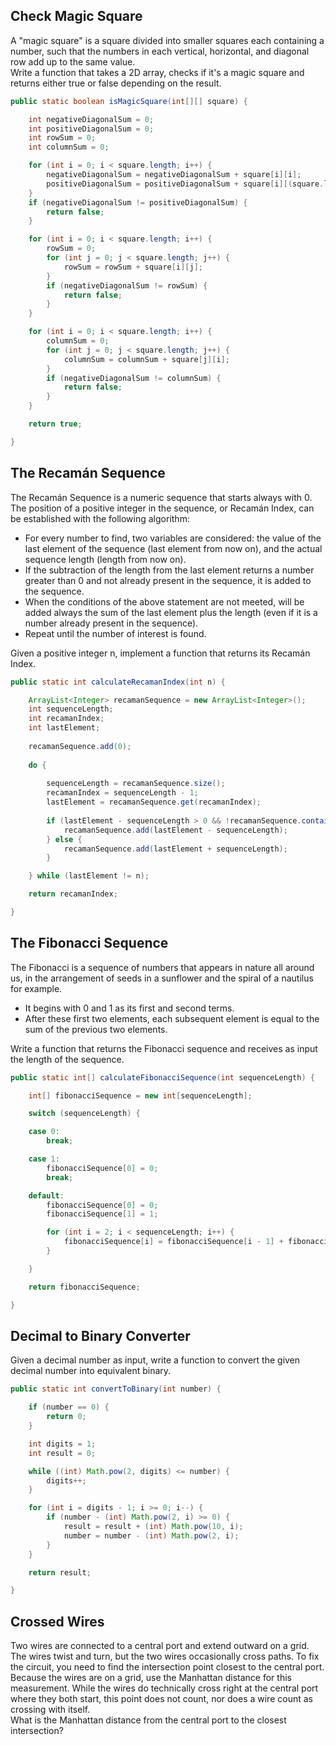 ## Check Magic Square

A "magic square" is a square divided into smaller squares each containing a number, such that the numbers in each vertical, horizontal, and diagonal row add up to the same value.  
Write a function that takes a 2D array, checks if it's a magic square and returns either true or false depending on the result.

```java
public static boolean isMagicSquare(int[][] square) {

	int negativeDiagonalSum = 0;
	int positiveDiagonalSum = 0;
	int rowSum = 0;
	int columnSum = 0;

	for (int i = 0; i < square.length; i++) {
		negativeDiagonalSum = negativeDiagonalSum + square[i][i];
		positiveDiagonalSum = positiveDiagonalSum + square[i][(square.length - 1) - i];
	}
	if (negativeDiagonalSum != positiveDiagonalSum) {
		return false;
	}

	for (int i = 0; i < square.length; i++) {
		rowSum = 0;
		for (int j = 0; j < square.length; j++) {
			rowSum = rowSum + square[i][j];
		}
		if (negativeDiagonalSum != rowSum) {
			return false;
		}
	}

	for (int i = 0; i < square.length; i++) {
		columnSum = 0;
		for (int j = 0; j < square.length; j++) {
			columnSum = columnSum + square[j][i];
		}
		if (negativeDiagonalSum != columnSum) {
			return false;
		}
	}

	return true;

}
```

## The Recamán Sequence

The Recamán Sequence is a numeric sequence that starts always with 0. The position of a positive integer in the sequence, or Recamán Index, can be established with the following algorithm:

* For every number to find, two variables are considered: the value of the last element of the sequence (last element from now on), and the actual sequence length (length from now on).
* If the subtraction of the length from the last element returns a number greater than 0 and not already present in the sequence, it is added to the sequence.
* When the conditions of the above statement are not meeted, will be added always the sum of the last element plus the length (even if it is a number already present in the sequence).
* Repeat until the number of interest is found.

Given a positive integer n, implement a function that returns its Recamán Index.

```java
public static int calculateRecamanIndex(int n) {

	ArrayList<Integer> recamanSequence = new ArrayList<Integer>();
	int sequenceLength;
	int recamanIndex;
	int lastElement;
	
	recamanSequence.add(0);
	
	do {
		
		sequenceLength = recamanSequence.size();
		recamanIndex = sequenceLength - 1;
		lastElement = recamanSequence.get(recamanIndex);
		
		if (lastElement - sequenceLength > 0 && !recamanSequence.contains(lastElement - sequenceLength)) {
			recamanSequence.add(lastElement - sequenceLength);
		} else {
			recamanSequence.add(lastElement + sequenceLength);
		}

	} while (lastElement != n);

	return recamanIndex;

}
```

## The Fibonacci Sequence

The Fibonacci is a sequence of numbers that appears in nature all around us, in the arrangement of seeds in a sunflower and the spiral of a nautilus for example.
* It begins with 0 and 1 as its first and second terms.
* After these first two elements, each subsequent element is equal to the sum of the previous two elements.

Write a function that returns the Fibonacci sequence and receives as input the length of the sequence.

```java
public static int[] calculateFibonacciSequence(int sequenceLength) {

	int[] fibonacciSequence = new int[sequenceLength];

	switch (sequenceLength) {

	case 0:
		break;

	case 1:
		fibonacciSequence[0] = 0;
		break;

	default:
		fibonacciSequence[0] = 0;
		fibonacciSequence[1] = 1;

		for (int i = 2; i < sequenceLength; i++) {
			fibonacciSequence[i] = fibonacciSequence[i - 1] + fibonacciSequence[i - 2];
		}

	}

	return fibonacciSequence;

}
```

## Decimal to Binary Converter

Given a decimal number as input, write a function to convert the given decimal number into equivalent binary.

```java
public static int convertToBinary(int number) {

	if (number == 0) {
		return 0;
	}

	int digits = 1;
	int result = 0;

	while ((int) Math.pow(2, digits) <= number) {
		digits++;
	}

	for (int i = digits - 1; i >= 0; i--) {
		if (number - (int) Math.pow(2, i) >= 0) {
			result = result + (int) Math.pow(10, i);
			number = number - (int) Math.pow(2, i);
		}
	}

	return result;

}
```

## Crossed Wires

Two wires are connected to a central port and extend outward on a grid.
The wires twist and turn, but the two wires occasionally cross paths.
To fix the circuit, you need to find the intersection point closest to the central port.
Because the wires are on a grid, use the Manhattan distance for this measurement.
While the wires do technically cross right at the central port where they both start, this point does not count, nor does a wire count as crossing with itself.  
What is the Manhattan distance from the central port to the closest intersection?
